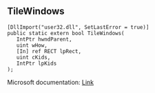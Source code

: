 ## TileWindows

```
[DllImport("user32.dll", SetLastError = true)]
public static extern bool TileWindows(
   IntPtr hwndParent,
   uint wHow,
   [In] ref RECT lpRect,
   uint cKids,
   IntPtr lpKids
);
```

Microsoft documentation: [Link](https://docs.microsoft.com/en-us/windows/win32/api/winuser/nf-winuser-tilewindows)
